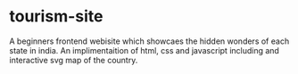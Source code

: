 # tourism-site
A beginners frontend webisite which showcaes the hidden wonders of each state in india.
An implimentaition of html, css and javascript including and interactive svg map of the country.
